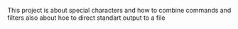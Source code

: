 This project is about special characters and how to combine commands and filters also about hoe to direct standart output to a file
